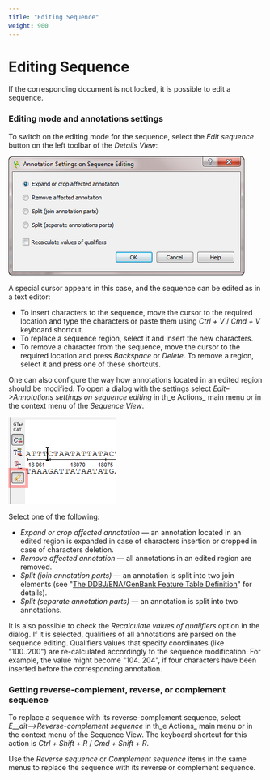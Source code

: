 ```yaml
---
title: "Editing Sequence"
weight: 900
---
```



# Editing Sequence

If the corresponding document is not locked, it is possible to edit a sequence.

### Editing mode and annotations settings

To switch on the editing mode for the sequence, select the _Edit sequence_ button on the left toolbar of the _Details View_:


![](/images/65929426/65929427.png)

A special cursor appears in this case, and the sequence can be edited as in a text editor:

*   To insert characters to the sequence, move the cursor to the required location and type the characters or paste them using _Ctrl + V_ / _Cmd + V_ keyboard shortcut.
*   To replace a sequence region, select it and insert the new characters.
*   To remove a character from the sequence, move the cursor to the required location and press _Backspace_ or _Delete_. To remove a region, select it and press one of these shortcuts.

One can also configure the way how annotations located in an edited region should be modified. To open a dialog with the settings select _Edit–>Annotations settings on sequence editing_ in th_e Actions_ main menu or in the context menu of the _Sequence View_.


![](/images/65929426/65929428.png)

Select one of the following:

*   _Expand or crop affected annotation_ — an annotation located in an edited region is expanded in case of characters insertion or cropped in case of characters deletion.
*   _Remove affected annotation_ — all annotations in an edited region are removed.
*   _Split (join annotation parts)_ —  an annotation is split into two join elements (see "[The DDBJ/ENA/GenBank Feature Table Definition](http://www.insdc.org/files/feature_table.html)" for details).
*   _Split (separate annotation parts)_ — an annotation is split into two annotations.

It is also possible to check the _Recalculate values of qualifiers_ option in the dialog. If it is selected, qualifiers of all annotations are parsed on the sequence editing. Qualifiers values that specify coordinates (like "100..200") are re-calculated accordingly to the sequence modification. For example, the value might become "104..204", if four characters have been inserted before the corresponding annotation.

### Getting reverse-complement, reverse, or complement sequence

To replace a sequence with its reverse-complement sequence, select _E__dit–>Reverse-complement sequence_ in th_e Actions_ main menu or in the context menu of the Sequence View. The keyboard shortcut for this action is _Ctrl + Shift + R_ / _Cmd + Shift + R_.

Use the _Reverse sequence_ or _Complement _sequence__ items in the same menus to replace the sequence with its reverse or complement sequence.
